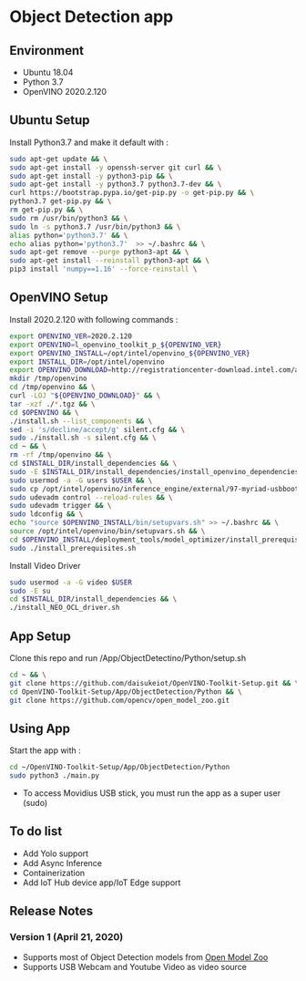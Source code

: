 # Object Detection app

## Environment

- Ubuntu 18.04
- Python 3.7
- OpenVINO 2020.2.120

## Ubuntu Setup

Install Python3.7 and make it default with :

```bash
sudo apt-get update && \
sudo apt-get install -y openssh-server git curl && \
sudo apt-get install -y python3-pip && \
sudo apt-get install -y python3.7 python3.7-dev && \
curl https://bootstrap.pypa.io/get-pip.py -o get-pip.py && \
python3.7 get-pip.py && \
rm get-pip.py && \
sudo rm /usr/bin/python3 && \
sudo ln -s python3.7 /usr/bin/python3 && \
alias python='python3.7' && \
echo alias python='python3.7'  >> ~/.bashrc && \
sudo apt-get remove --purge python3-apt && \
sudo apt-get install --reinstall python3-apt && \
pip3 install 'numpy==1.16' --force-reinstall \
```

## OpenVINO Setup

Install 2020.2.120 with following commands : 

```bash
export OPENVINO_VER=2020.2.120
export OPENVINO=l_openvino_toolkit_p_${OPENVINO_VER}
export OPENVINO_INSTALL=/opt/intel/openvino_${OPENVINO_VER}
export INSTALL_DIR=/opt/intel/openvino
export OPENVINO_DOWNLOAD=http://registrationcenter-download.intel.com/akdlm/irc_nas/16612/l_openvino_toolkit_p_2020.2.120.tgz
mkdir /tmp/openvino
cd /tmp/openvino && \
curl -LOJ "${OPENVINO_DOWNLOAD}" && \
tar -xzf ./*.tgz && \
cd $OPENVINO && \
./install.sh --list_components && \
sed -i 's/decline/accept/g' silent.cfg && \
sudo ./install.sh -s silent.cfg && \
cd ~ && \
rm -rf /tmp/openvino && \
cd $INSTALL_DIR/install_dependencies && \
sudo -E $INSTALL_DIR/install_dependencies/install_openvino_dependencies.sh && \
sudo usermod -a -G users $USER && \
sudo cp /opt/intel/openvino/inference_engine/external/97-myriad-usbboot.rules /etc/udev/rules.d/ && \
sudo udevadm control --reload-rules && \
sudo udevadm trigger && \
sudo ldconfig && \
echo "source $OPENVINO_INSTALL/bin/setupvars.sh" >> ~/.bashrc && \
source /opt/intel/openvino/bin/setupvars.sh && \
cd $OPENVINO_INSTALL/deployment_tools/model_optimizer/install_prerequisites && \
sudo ./install_prerequisites.sh
```

Install Video Driver

```bash
sudo usermod -a -G video $USER
sudo -E su
cd $INSTALL_DIR/install_dependencies && \
./install_NEO_OCL_driver.sh
```

## App Setup

Clone this repo and run /App/ObjectDetectino/Python/setup.sh

```bash
cd ~ && \
git clone https://github.com/daisukeiot/OpenVINO-Toolkit-Setup.git && \
cd OpenVINO-Toolkit-Setup/App/ObjectDetection/Python && \
git clone https://github.com/opencv/open_model_zoo.git
```

## Using App

Start the app with :  

```bash
cd ~/OpenVINO-Toolkit-Setup/App/ObjectDetection/Python
sudo python3 ./main.py
```

- To access Movidius USB stick, you must run the app as a super user (sudo)

## To do list

- Add Yolo support
- Add Async Inference
- Containerization
- Add IoT Hub device app/IoT Edge support

## Release Notes

### Version 1 (April 21, 2020)

- Supports most of Object Detection models from [Open Model Zoo](https://github.com/opencv/open_model_zoo)  
- Supports USB Webcam and Youtube Video as video source

